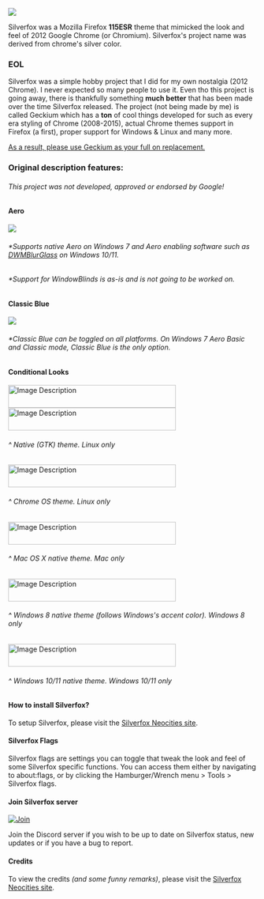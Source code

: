 
![](githubassets/silverfoxlogo.png)

Silverfox was a Mozilla Firefox **115ESR** theme that mimicked the look and feel of 2012 Google Chrome (or Chromium). Silverfox's project name was derived from chrome's silver color.

### EOL

Silverfox was a simple hobby project that I did for my own nostalgia (2012 Chrome). I never expected so many people to use it. Even tho this project is going away, there is thankfully something **much better** that has been made over the time Silverfox released. The project (not being made by me) is called Geckium which has a **ton** of cool things developed for such as every era styling of Chrome (2008-2015), actual Chrome themes support in Firefox (a first), proper support for Windows & Linux and many more. 

[As a result, please use Geckium as your full on replacement.](https://github.com/angelbruni/Geckium)

### Original description features:
######  This project was not developed, approved or endorsed by Google!

#### Aero

![](githubassets/aero.png)
######  *Supports native Aero on Windows 7 and Aero enabling software such as [DWMBlurGlass](https://github.com/Maplespe/DWMBlurGlass/) on Windows 10/11.
######  *Support for WindowBlinds is as-is and is not going to be worked on.

#### Classic Blue

![](githubassets/classic.png)

######  *Classic Blue can be toggled on all platforms. On Windows 7 Aero Basic and Classic mode, Classic Blue is the only option.

#### Conditional Looks
<img src="/theme/chrome/assets/images/pages/settings/native_linux.png" alt="Image Description" style="width:340px; height:46px;">

<img src="/theme/chrome/assets/images/pages/settings/native_linux_rev.png" alt="Image Description" style="width:340px; height:46px;">

###### ^ Native (GTK) theme. Linux only

<img src="/theme/chrome/assets/images/pages/settings/native_linux_chromeOS.png" alt="Image Description" style="width:340px; height:46px;">

###### ^ Chrome OS theme. Linux only

<img src="/theme/chrome/assets/images/pages/settings/native_mac.png" alt="Image Description" style="width:340px; height:46px;">

###### ^ Mac OS X native theme. Mac only

<img src="/theme/chrome/assets/images/pages/settings/native_win8.png" alt="Image Description" style="width:340px; height:46px;">

###### ^ Windows 8 native theme (follows Windows's accent color). Windows 8 only

<img src="/theme/chrome/assets/images/pages/settings/native_win11.png" alt="Image Description" style="width:340px; height:46px;">

###### ^ Windows 10/11 native theme. Windows 10/11 only

#### How to install Silverfox?

To setup Silverfox, please visit the [Silverfox Neocities site](https://silverfox.neocities.org/openbeta).

#### Silverfox Flags

Silverfox flags are settings you can toggle that tweak the look and feel of some Silverfox specific functions. You can access them either by navigating to about:flags, or by clicking the Hamburger/Wrench menu > Tools > Silverfox flags.

#### Join Silverfox server

[![Join](/githubassets/serverjoin.gif)](https://discord.gg/WkvvDXs2uQ)

Join the Discord server if you wish to be up to date on Silverfox status, new updates or if you have a bug to report.


#### Credits

To view the credits *(and some funny remarks)*, please visit the [Silverfox Neocities site](https://silverfox.neocities.org/components/credits).
